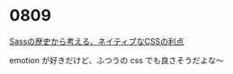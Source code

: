 # 0809

[Sassの歴史から考える、ネイティブなCSSの利点](https://ics.media/entry/250710/)

emotion が好きだけど、ふつうの css でも良さそうだよな〜